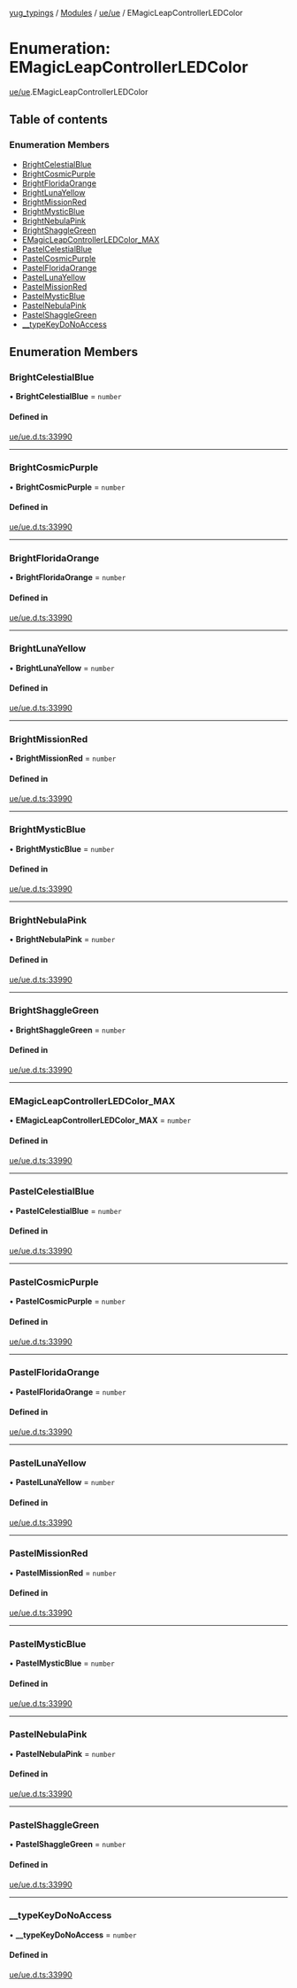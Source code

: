 [yug_typings](../README.md) / [Modules](../modules.md) / [ue/ue](../modules/ue_ue.md) / EMagicLeapControllerLEDColor

# Enumeration: EMagicLeapControllerLEDColor

[ue/ue](../modules/ue_ue.md).EMagicLeapControllerLEDColor

## Table of contents

### Enumeration Members

- [BrightCelestialBlue](ue_ue.EMagicLeapControllerLEDColor.md#brightcelestialblue)
- [BrightCosmicPurple](ue_ue.EMagicLeapControllerLEDColor.md#brightcosmicpurple)
- [BrightFloridaOrange](ue_ue.EMagicLeapControllerLEDColor.md#brightfloridaorange)
- [BrightLunaYellow](ue_ue.EMagicLeapControllerLEDColor.md#brightlunayellow)
- [BrightMissionRed](ue_ue.EMagicLeapControllerLEDColor.md#brightmissionred)
- [BrightMysticBlue](ue_ue.EMagicLeapControllerLEDColor.md#brightmysticblue)
- [BrightNebulaPink](ue_ue.EMagicLeapControllerLEDColor.md#brightnebulapink)
- [BrightShaggleGreen](ue_ue.EMagicLeapControllerLEDColor.md#brightshagglegreen)
- [EMagicLeapControllerLEDColor\_MAX](ue_ue.EMagicLeapControllerLEDColor.md#emagicleapcontrollerledcolor_max)
- [PastelCelestialBlue](ue_ue.EMagicLeapControllerLEDColor.md#pastelcelestialblue)
- [PastelCosmicPurple](ue_ue.EMagicLeapControllerLEDColor.md#pastelcosmicpurple)
- [PastelFloridaOrange](ue_ue.EMagicLeapControllerLEDColor.md#pastelfloridaorange)
- [PastelLunaYellow](ue_ue.EMagicLeapControllerLEDColor.md#pastellunayellow)
- [PastelMissionRed](ue_ue.EMagicLeapControllerLEDColor.md#pastelmissionred)
- [PastelMysticBlue](ue_ue.EMagicLeapControllerLEDColor.md#pastelmysticblue)
- [PastelNebulaPink](ue_ue.EMagicLeapControllerLEDColor.md#pastelnebulapink)
- [PastelShaggleGreen](ue_ue.EMagicLeapControllerLEDColor.md#pastelshagglegreen)
- [\_\_typeKeyDoNoAccess](ue_ue.EMagicLeapControllerLEDColor.md#__typekeydonoaccess)

## Enumeration Members

### BrightCelestialBlue

• **BrightCelestialBlue** = `number`

#### Defined in

[ue/ue.d.ts:33990](https://github.com/YugMetaverse/yug_typings/blob/25cad34/ue/ue.d.ts#L33990)

___

### BrightCosmicPurple

• **BrightCosmicPurple** = `number`

#### Defined in

[ue/ue.d.ts:33990](https://github.com/YugMetaverse/yug_typings/blob/25cad34/ue/ue.d.ts#L33990)

___

### BrightFloridaOrange

• **BrightFloridaOrange** = `number`

#### Defined in

[ue/ue.d.ts:33990](https://github.com/YugMetaverse/yug_typings/blob/25cad34/ue/ue.d.ts#L33990)

___

### BrightLunaYellow

• **BrightLunaYellow** = `number`

#### Defined in

[ue/ue.d.ts:33990](https://github.com/YugMetaverse/yug_typings/blob/25cad34/ue/ue.d.ts#L33990)

___

### BrightMissionRed

• **BrightMissionRed** = `number`

#### Defined in

[ue/ue.d.ts:33990](https://github.com/YugMetaverse/yug_typings/blob/25cad34/ue/ue.d.ts#L33990)

___

### BrightMysticBlue

• **BrightMysticBlue** = `number`

#### Defined in

[ue/ue.d.ts:33990](https://github.com/YugMetaverse/yug_typings/blob/25cad34/ue/ue.d.ts#L33990)

___

### BrightNebulaPink

• **BrightNebulaPink** = `number`

#### Defined in

[ue/ue.d.ts:33990](https://github.com/YugMetaverse/yug_typings/blob/25cad34/ue/ue.d.ts#L33990)

___

### BrightShaggleGreen

• **BrightShaggleGreen** = `number`

#### Defined in

[ue/ue.d.ts:33990](https://github.com/YugMetaverse/yug_typings/blob/25cad34/ue/ue.d.ts#L33990)

___

### EMagicLeapControllerLEDColor\_MAX

• **EMagicLeapControllerLEDColor\_MAX** = `number`

#### Defined in

[ue/ue.d.ts:33990](https://github.com/YugMetaverse/yug_typings/blob/25cad34/ue/ue.d.ts#L33990)

___

### PastelCelestialBlue

• **PastelCelestialBlue** = `number`

#### Defined in

[ue/ue.d.ts:33990](https://github.com/YugMetaverse/yug_typings/blob/25cad34/ue/ue.d.ts#L33990)

___

### PastelCosmicPurple

• **PastelCosmicPurple** = `number`

#### Defined in

[ue/ue.d.ts:33990](https://github.com/YugMetaverse/yug_typings/blob/25cad34/ue/ue.d.ts#L33990)

___

### PastelFloridaOrange

• **PastelFloridaOrange** = `number`

#### Defined in

[ue/ue.d.ts:33990](https://github.com/YugMetaverse/yug_typings/blob/25cad34/ue/ue.d.ts#L33990)

___

### PastelLunaYellow

• **PastelLunaYellow** = `number`

#### Defined in

[ue/ue.d.ts:33990](https://github.com/YugMetaverse/yug_typings/blob/25cad34/ue/ue.d.ts#L33990)

___

### PastelMissionRed

• **PastelMissionRed** = `number`

#### Defined in

[ue/ue.d.ts:33990](https://github.com/YugMetaverse/yug_typings/blob/25cad34/ue/ue.d.ts#L33990)

___

### PastelMysticBlue

• **PastelMysticBlue** = `number`

#### Defined in

[ue/ue.d.ts:33990](https://github.com/YugMetaverse/yug_typings/blob/25cad34/ue/ue.d.ts#L33990)

___

### PastelNebulaPink

• **PastelNebulaPink** = `number`

#### Defined in

[ue/ue.d.ts:33990](https://github.com/YugMetaverse/yug_typings/blob/25cad34/ue/ue.d.ts#L33990)

___

### PastelShaggleGreen

• **PastelShaggleGreen** = `number`

#### Defined in

[ue/ue.d.ts:33990](https://github.com/YugMetaverse/yug_typings/blob/25cad34/ue/ue.d.ts#L33990)

___

### \_\_typeKeyDoNoAccess

• **\_\_typeKeyDoNoAccess** = `number`

#### Defined in

[ue/ue.d.ts:33990](https://github.com/YugMetaverse/yug_typings/blob/25cad34/ue/ue.d.ts#L33990)
